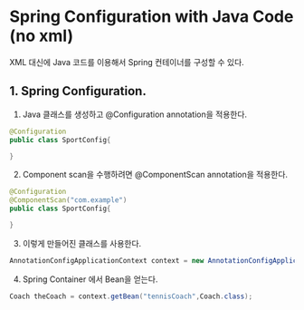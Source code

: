 # Spring Configuration with Java Code (no xml)

XML 대신에 Java 코드를 이용해서 Spring 컨테이너를 구성할 수 있다.

## 1. Spring Configuration.

1. Java 클래스를 생성하고 @Configuration annotation을 적용한다.

```java
@Configuration
public class SportConfig{

}
```

2. Component scan을 수행하려면 @ComponentScan annotation을 적용한다.

```java
@Configuration
@ComponentScan("com.example")
public class SportConfig{

}
```

3. 이렇게 만들어진 클래스를 사용한다.

```java
AnnotationConfigApplicationContext context = new AnnotationConfigApplicationContext(SportConfig.class);
```

4. Spring Container 에서 Bean을 얻는다.

```java
Coach theCoach = context.getBean("tennisCoach",Coach.class);
```
